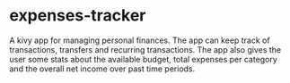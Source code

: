 # expenses-tracker
A kivy app for managing personal finances. The app can keep track of transactions, transfers and recurring transactions. The app also gives the user some stats about the available budget, total expenses per category and the overall net income over past time periods.
